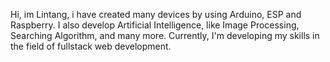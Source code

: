 <!-- I'm ccLinstang, i have created over 100 devices by using Arduino, ESP and Raspberry. I also develop Artificial Intelligence, like Image Processing, Searching Algorithm, and many more. Currently, I'm developing my skills in the field of fullstack web development. -->

Hi, im Lintang, i have created many devices by using Arduino, ESP and Raspberry. I also develop Artificial Intelligence, like Image Processing, Searching Algorithm, and many more. Currently, I'm developing my skills in the field of fullstack web development.

<!-- Portofolios:
- <a href="https://github.com/lintabong/Class-Manager-ExpressJS">Rest API Class Manager</a> (Express.Js, noSQL Firebase Realtime Database, JWT oAuth, multiple type account)
- <a href="https://github.com/lintabong/Basic-IOT-Absensi">Fullstack Employee Attendance IoT RFID Card</a> (Flask Python, noSQL Firebase Realtime Database, ESP8266, RFID card reader)
- <a href="">POS Application</a> (Gin Golang, JWT oAuth, mySQL) -->

<!---
lintabong/lintabong is a ✨ special ✨ repository because its `README.md` (this file) appears on your GitHub profile.
You can click the Preview link to take a look at your changes.
--->
